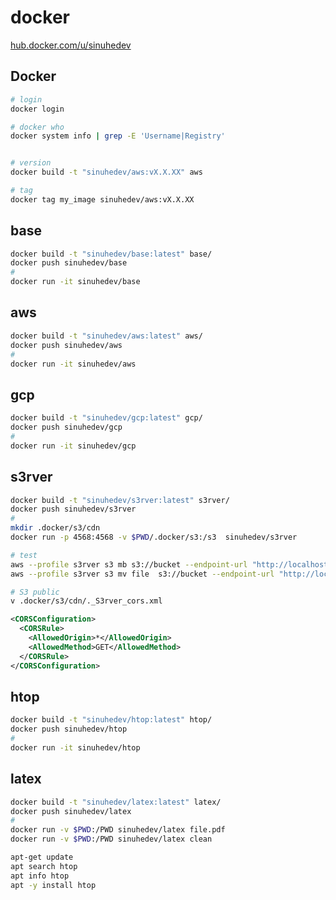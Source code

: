# docker

[hub.docker.com/u/sinuhedev](https://hub.docker.com/u/sinuhedev)

## Docker

```bash
# login
docker login

# docker who
docker system info | grep -E 'Username|Registry'


# version
docker build -t "sinuhedev/aws:vX.X.XX" aws

# tag
docker tag my_image sinuhedev/aws:vX.X.XX

```

## base

```bash
docker build -t "sinuhedev/base:latest" base/
docker push sinuhedev/base
#
docker run -it sinuhedev/base
```

## aws

```bash
docker build -t "sinuhedev/aws:latest" aws/
docker push sinuhedev/aws
#
docker run -it sinuhedev/aws
```

## gcp

```bash
docker build -t "sinuhedev/gcp:latest" gcp/
docker push sinuhedev/gcp
#
docker run -it sinuhedev/gcp
```

## s3rver

```bash
docker build -t "sinuhedev/s3rver:latest" s3rver/
docker push sinuhedev/s3rver
#
mkdir .docker/s3/cdn
docker run -p 4568:4568 -v $PWD/.docker/s3:/s3  sinuhedev/s3rver

# test
aws --profile s3rver s3 mb s3://bucket --endpoint-url "http://localhost:4568"
aws --profile s3rver s3 mv file  s3://bucket --endpoint-url "http://localhost:4568"
```

```bash
# S3 public
v .docker/s3/cdn/._S3rver_cors.xml
```
```xml
<CORSConfiguration>
  <CORSRule>
    <AllowedOrigin>*</AllowedOrigin>
    <AllowedMethod>GET</AllowedMethod>
  </CORSRule>
</CORSConfiguration>
```

## htop

```bash
docker build -t "sinuhedev/htop:latest" htop/
docker push sinuhedev/htop
#
docker run -it sinuhedev/htop
```

## latex

```bash
docker build -t "sinuhedev/latex:latest" latex/
docker push sinuhedev/latex
#
docker run -v $PWD:/PWD sinuhedev/latex file.pdf
docker run -v $PWD:/PWD sinuhedev/latex clean
```

```bash
apt-get update
apt search htop
apt info htop
apt -y install htop
```
